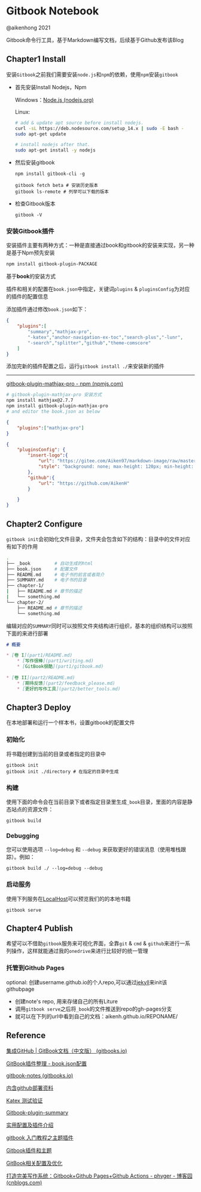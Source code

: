 # Gitbook Notebook

@aikenhong 2021

Gitbook命令行工具，基于Markdown编写文档，后续基于Github发布该Blog

## Chapter1 Install

安装`Gitbook`之前我们需要安装`node.js`和`npm`的依赖，使用`npm`安装`gitbook`

- 首先安装Install Nodejs，Npm

  Windows：[Node.js (nodejs.org)](https://nodejs.org/zh-cn/download/)

  Linux:

  ```sh
  # add & update apt source before install nodejs.
  curl -sL https://deb.nodesource.com/setup_14.x | sudo -E bash -
  sudo apt-get update
  
  # install nodejs after that.
  sudo apt-get install -y nodejs
  ```

- 然后安装gitbook

  ```shell
  npm install gitbook-cli -g 
  
  gitbook fetch beta # 安装历史版本
  gitbook ls-remote # 列举可以下载的版本
  ```

- 检查Gitbook版本

  ```shell
  gitbook -V
  ```

### 安装Gitbook插件

安装插件主要有两种方式：一种是直接通过book和gitbook的安装来实现，另一种是基于Npm预先安装

```sh
npm install gitbook-plugin-PACKAGE
```

基于**book**的安装方式

插件和相关的配置在`book.json`中指定，关键词`plugins` & `pluginsConfig`为对应的插件的配置信息

添加插件通过修改`book.json`如下：

```json
{
    "plugins":[
        "summary","mathjax-pro",
        "-katex","anchor-navigation-ex-toc","search-plus","-lunr",
        "-search","splitter","github","theme-comscore"
    ]
}
```

添加完新的插件配置之后，运行`gitbook install ./`来安装新的插件

---

[gitbook-plugin-mathjax-pro - npm (npmjs.com)](https://www.npmjs.com/package/gitbook-plugin-mathjax-pro)

```sh
# gitbook-plugin-mathjax-pro 安装方式
npm install mathjax@2.7.7
npm install gitbook-plugin-mathjax-pro
# and editor the book.json as below
```

```json
{
    "plugins":["mathjax-pro"]
}
```

```json
{
    "pluginsConfig": {
        "insert-logo":{
            "url": "https://gitee.com/Aiken97/markdown-image/raw/master/img/20210927180958.png",
            "style": "background: none; max-height: 120px; min-height: 120px"
        },
        "github":{
            "url": "https://github.com/AikenH"
        }

    }
}
```

## Chapter2 Configure

`gitbook init`会初始化文件目录，文件夹会包含如下的结构：目录中的文件对应有如下的作用

```sh
.
├── _book         # 自动生成的html
├── book.json     # 配置文件
├── README.md     # 电子书的前言或者简介
├── SUMMARY.md    # 电子书的目录
├── chapter-1/
|   ├── README.md # 章节的描述
|   └── something.md
└── chapter-2/
    ├── README.md # 章节的描述
    └── something.md
```

编辑对应的`SUMMARY`同时可以按照文件夹结构进行组织，基本的组织结构可以按照下面的来进行部署

```markdown
# 概要

* [卷 I](part1/README.md)
    * [写作很棒](part1/writing.md)
    * [GitBook很酷](part1/gitbook.md)
  
* [卷 II](part2/README.md)
    * [期待反馈](part2/feedback_please.md)
    * [更好的写作工具](part2/better_tools.md)
```

## Chapter3 Deploy

在本地部署和运行一个样本书，设置gitbook的配置文件

### 初始化

将书籍创建到当前的目录或者指定的目录中

```shell
gitbook init
gitbook init ./directory # 在指定的目录中生成
```

### 构建

使用下面的命令会在当前目录下或者指定目录里生成`_book`目录，里面的内容是静态站点的资源文件：

```shell
gitbook build
```

### Debugging

您可以使用选项 `--log=debug` 和 `--debug` 来获取更好的错误消息（使用堆栈跟踪）。例如：

```shell
gitbook build ./ --log=debug --debug
```

### 启动服务

使用下列服务在[LocalHost](http://localhost:4000/)可以预览我们的的本地书籍

```shell
gitbook serve
```

## Chapter4 Publish

希望可以不借助`gitbook`服务来可视化界面，全靠`git` & `cmd` & `github`来进行一系列操作，这样就能通过我的`onedrive`来进行比较好的统一管理

### 托管到Github Pages

optional: 创建username.github.io的个人repo,可以通过[jekyll](https://github.com/AikenH/aikenh.github.io)来init该githubpage

- 创建note's repo, 用来存储自己的所有Liture
- 调用`gitbook serve`之后将`_book`的文件推送到repo的gh-pages分支
- 就可以在下列的url中看到自己的文档：aikenh.github.io/REPONAME/

## Reference

[集成GitHub | GitBook文档（中文版） (gitbooks.io)](https://chrisniael.gitbooks.io/gitbook-documentation/content/github/index.html)

[GitBook插件整理 - book.json配置](https://www.cnblogs.com/mingyue5826/p/10307051.html#11-全局配置)

[gitbook-notes (gitbooks.io)](https://dunwu.gitbooks.io/gitbook-notes/content/GLOSSARY.html)

[内含github部署资料](https://blog.cugxuan.cn/2018/12/03/Markdown/How-to-use-gitbook-elegantly/)

[Katex 测试验证](https://pandao.github.io/editor.md/examples/katex.html)

[Gitbook-plugin-summary](https://github.com/julianxhokaxhiu/gitbook-plugin-summary#readme)

[实用配置及插件介绍](https://www.cnblogs.com/zhangjk1993/p/5066771.html#_label2_2)

[gitbook 入门教程之主题插件](https://www.cnblogs.com/snowdreams1006/p/10680684.html)

[Gitbook插件和主题](https://szdastone.github.io/posts/2019/01/4dd0f083.html)

[GitBook相关配置及优化](https://www.jianshu.com/p/53fccf623f1c)

[打造完美写作系统：Gitbook+Github Pages+Github Actions - phyger - 博客园 (cnblogs.com)](https://www.cnblogs.com/phyger/p/14035937.html#Github_Pages_629)
